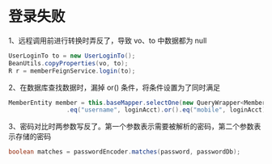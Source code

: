 # 登录失败

1、远程调用前进行转换时弄反了，导致 vo、to 中数据都为 null

```java
UserLoginTo to = new UserLoginTo();
BeanUtils.copyProperties(vo, to);
R r = memberFeignService.login(to);
```

2、在数据库查找数据时，漏掉 or() 条件，将条件设置为了同时满足

```java
MemberEntity member = this.baseMapper.selectOne(new QueryWrapper<MemberEntity>()
                .eq("username", loginAcct).or().eq("mobile", loginAcct));
```

3、密码对比时两参数写反了。第一个参数表示需要被解析的密码，第二个参数表示存储的密码

```java
boolean matches = passwordEncoder.matches(password, passwordDb);
```

